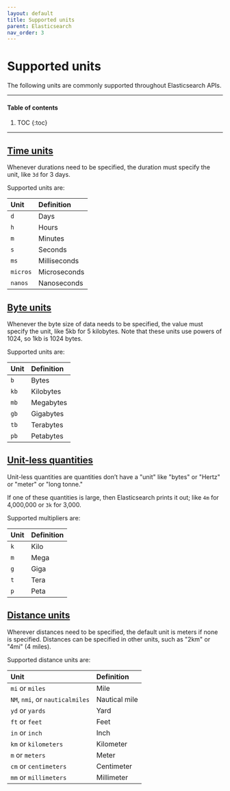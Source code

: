 ```yaml
---
layout: default
title: Supported units
parent: Elasticsearch
nav_order: 3
---
```


# Supported units
The following units are commonly supported throughout Elasticsearch APIs.

---

#### Table of contents
1. TOC
{:toc}


---

## [Time units](#time-units)
Whenever durations need to be specified, the duration must specify the unit, like `3d` for 3 days. 

Supported units are:

Unit | Definition
:---|:---
`d` | Days
`h` | Hours
`m` | Minutes
`s` | Seconds
`ms` | Milliseconds
`micros` | Microseconds
`nanos` | Nanoseconds

## [Byte units](#byte-units)
Whenever the byte size of data needs to be specified, the value must specify the unit, like 5kb for 5 kilobytes. Note that these units use powers of 1024, so 1kb is 1024 bytes. 

Supported units are:

Unit | Definition
:--- | :---
`b` | Bytes
`kb` | Kilobytes
`mb` | Megabytes
`gb` | Gigabytes
`tb` | Terabytes
`pb` | Petabytes

## [Unit-less quantities](#unitless)
Unit-less quantities are quantities don’t have a "unit" like "bytes" or "Hertz" or "meter" or "long tonne."

If one of these quantities is large, then Elasticsearch prints it out; like `4m` for 4,000,000 or `3k` for 3,000. 

Supported multipliers are:

Unit | Definition
:--- | :---
`k` | Kilo
`m` | Mega
`g` | Giga
`t` | Tera
`p` | Peta

## [Distance units](#distance-units)
Wherever distances need to be specified, the default unit is meters if none is specified. Distances can be specified in other units, such as "2km" or "4mi" (4 miles).

Supported distance units are:

Unit | Definition
:--- | :---
`mi` or `miles` | Mile
`NM`, `nmi`, or `nauticalmiles` | Nautical mile
`yd` or `yards` | Yard
`ft` or `feet` | Feet
`in` or `inch` | Inch
`km` or `kilometers` | Kilometer
`m` or `meters` | Meter
`cm` or `centimeters` | Centimeter
`mm` or `millimeters` | Millimeter
